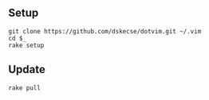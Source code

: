 ## Setup

    git clone https://github.com/dskecse/dotvim.git ~/.vim
    cd $_
    rake setup

## Update

    rake pull
